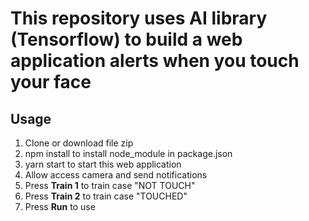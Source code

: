 # This repository uses AI library (Tensorflow) to build a web application alerts when you touch your face  
## Usage  
  1. Clone or download file zip 
  2. npm install to install node_module in package.json
  3. yarn start to start this web application 
  4. Allow access camera and send notifications
  5. Press **Train 1** to train case "NOT TOUCH"
  6. Press **Train 2** to train case "TOUCHED"
  7. Press **Run** to use 
